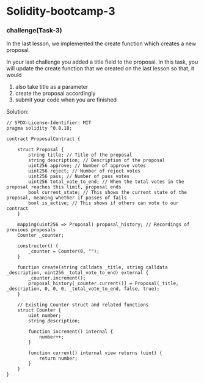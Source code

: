 # Solidity-bootcamp-3

### challenge(Task-3)
In the last lesson, we implemented the create function which creates a new proposal.

In your last challenge you added a title field to the proposal. In this task, you will update the create function that we created on the last lesson so that, it would

1. also take title as a parameter 
2. create the proposal accordingly 
3. submit your code when you are finished

Solution:

```sol
// SPDX-License-Identifier: MIT
pragma solidity ^0.8.18;

contract ProposalContract {

    struct Proposal {
        string title; // Title of the proposal
        string description; // Description of the proposal
        uint256 approve; // Number of approve votes
        uint256 reject; // Number of reject votes
        uint256 pass; // Number of pass votes
        uint256 total_vote_to_end; // When the total votes in the proposal reaches this limit, proposal ends
        bool current_state; // This shows the current state of the proposal, meaning whether if passes of fails
        bool is_active; // This shows if others can vote to our contract
    }

    mapping(uint256 => Proposal) proposal_history; // Recordings of previous proposals
    Counter _counter;

    constructor() {
        _counter = Counter(0, "");
    }

    function create(string calldata _title, string calldata _description, uint256 _total_vote_to_end) external {
        _counter.increment();
        proposal_history[_counter.current()] = Proposal(_title, _description, 0, 0, 0, _total_vote_to_end, false, true);
    }

    // Existing Counter struct and related functions
    struct Counter {
        uint number;
        string description;

        function increment() internal {
            number++;
        }

        function current() internal view returns (uint) {
            return number;
        }
    }
}

```
